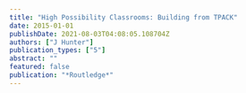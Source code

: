 ```yaml
---
title: "High Possibility Classrooms: Building from TPACK"
date: 2015-01-01
publishDate: 2021-08-03T04:08:05.108704Z
authors: ["J Hunter"]
publication_types: ["5"]
abstract: ""
featured: false
publication: "*Routledge*"
---
```


